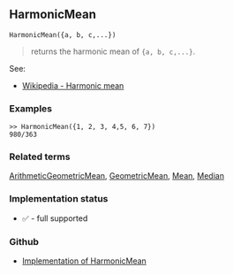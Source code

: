 ## HarmonicMean

```
HarmonicMean({a, b, c,...})
```

> returns the harmonic mean of `{a, b, c,...}`. 
   

See:
* [Wikipedia - Harmonic mean](https://en.wikipedia.org/wiki/Harmonic_mean)


### Examples

```
>> HarmonicMean({1, 2, 3, 4,5, 6, 7})
980/363
```

### Related terms 
[ArithmeticGeometricMean](ArithmeticGeometricMean.md), [GeometricMean](GeometricMean.md), [Mean](Mean.md), [Median](Median.md)






### Implementation status

* &#x2705; - full supported

### Github

* [Implementation of HarmonicMean](https://github.com/axkr/symja_android_library/blob/master/symja_android_library/matheclipse-core/src/main/java/org/matheclipse/core/builtin/StatisticsFunctions.java#L3073) 
